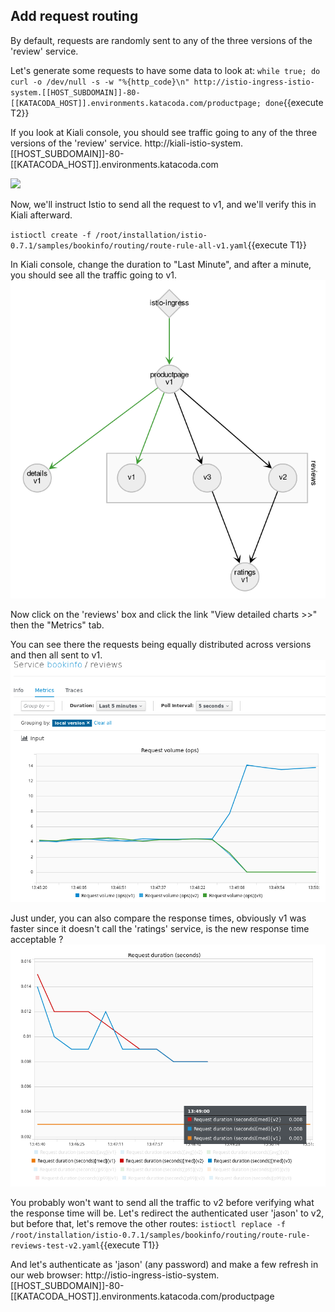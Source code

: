 ## Add request routing
By default, requests are randomly sent to any of the three versions of the 'review' service.

Let's generate some requests to have some data to look at:
`while true; do curl -o /dev/null -s -w "%{http_code}\n" http://istio-ingress-istio-system.[[HOST_SUBDOMAIN]]-80-[[KATACODA_HOST]].environments.katacoda.com/productpage; done`{{execute T2}}


If you look at Kiali console, you should see traffic going to any of the three versions of the 'review' service.
http://kiali-istio-system.[[HOST_SUBDOMAIN]]-80-[[KATACODA_HOST]].environments.katacoda.com

![](assets/kiali-bookinfo-traffic-all.png)

Now, we'll instruct Istio to send all the request to v1, and we'll verify this in Kiali afterward.

`istioctl create -f /root/installation/istio-0.7.1/samples/bookinfo/routing/route-rule-all-v1.yaml`{{execute T1}}

In Kiali console, change the duration to "Last Minute", and after a minute, you should see all the traffic going to v1.
![](assets/kiali-bookinfo-traffic-all-v1.png)

Now click on the 'reviews' box and click the link "View detailed charts >>" then the "Metrics" tab.

You can see there the requests being equally distributed across versions and then all sent to v1.
![](assets/kiali-bookinfo-random-to-all-v1-requests.png)

Just under, you can also compare the response times, obviously v1 was faster since it doesn't call the 'ratings' service, is the new response time acceptable ?
![](assets/kiali-bookinfo-random-to-all-v1-responsetime.png)

You probably won't want to send all the traffic to v2 before verifying what the response time will be. Let's redirect the authenticated user 'jason' to v2, but before that, let's remove the other routes:
`istioctl replace -f /root/installation/istio-0.7.1/samples/bookinfo/routing/route-rule-reviews-test-v2.yaml`{{execute T1}}

And let's authenticate as 'jason' (any password) and make a few refresh in our web browser:
http://istio-ingress-istio-system.[[HOST_SUBDOMAIN]]-80-[[KATACODA_HOST]].environments.katacoda.com/productpage
